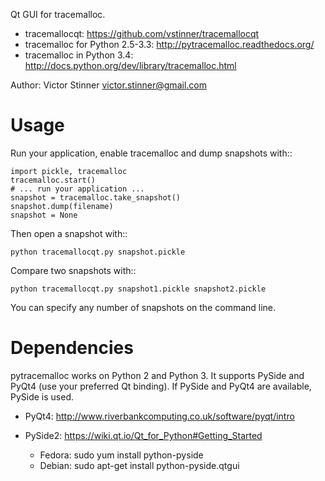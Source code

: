 Qt GUI for tracemalloc.

* tracemallocqt: https://github.com/vstinner/tracemallocqt
* tracemalloc for Python 2.5-3.3: http://pytracemalloc.readthedocs.org/
* tracemalloc in Python 3.4: http://docs.python.org/dev/library/tracemalloc.html

Author: Victor Stinner <victor.stinner@gmail.com>


Usage
=====

Run your application, enable tracemalloc and dump snapshots with::

    import pickle, tracemalloc
    tracemalloc.start()
    # ... run your application ...
    snapshot = tracemalloc.take_snapshot()
    snapshot.dump(filename)
    snapshot = None

Then open a snapshot with::

    python tracemallocqt.py snapshot.pickle

Compare two snapshots with::

    python tracemallocqt.py snapshot1.pickle snapshot2.pickle

You can specify any number of snapshots on the command line.


Dependencies
============

pytracemalloc works on Python 2 and Python 3. It supports PySide and PyQt4 (use
your preferred Qt binding). If PySide and PyQt4 are available, PySide is used.

* PyQt4: http://www.riverbankcomputing.co.uk/software/pyqt/intro
* PySide2: https://wiki.qt.io/Qt_for_Python#Getting_Started

  - Fedora: sudo yum install python-pyside
  - Debian: sudo apt-get install python-pyside.qtgui


